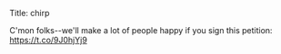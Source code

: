 Title: chirp

C'mon folks--we'll make a lot of people happy if you sign this petition: <a href="https://t.co/9J0hjYj9">https://t.co/9J0hjYj9</a>

